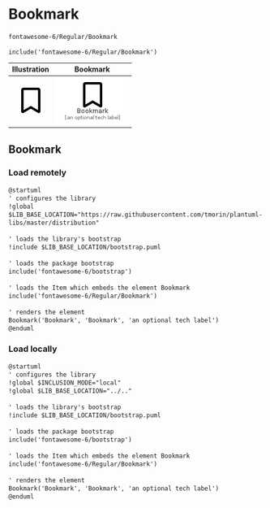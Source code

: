 # Bookmark


```text
fontawesome-6/Regular/Bookmark
```

```text
include('fontawesome-6/Regular/Bookmark')
```



| Illustration | Bookmark |
| :---: | :---: |
| ![illustration for Illustration](../../fontawesome-6/Regular/Bookmark.png) | ![illustration for Bookmark](../../fontawesome-6/Regular/Bookmark.Local.png) |




## Bookmark

### Load remotely
```plantuml
@startuml
' configures the library
!global $LIB_BASE_LOCATION="https://raw.githubusercontent.com/tmorin/plantuml-libs/master/distribution"

' loads the library's bootstrap
!include $LIB_BASE_LOCATION/bootstrap.puml

' loads the package bootstrap
include('fontawesome-6/bootstrap')

' loads the Item which embeds the element Bookmark
include('fontawesome-6/Regular/Bookmark')

' renders the element
Bookmark('Bookmark', 'Bookmark', 'an optional tech label')
@enduml
```

### Load locally
```plantuml
@startuml
' configures the library
!global $INCLUSION_MODE="local"
!global $LIB_BASE_LOCATION="../.."

' loads the library's bootstrap
!include $LIB_BASE_LOCATION/bootstrap.puml

' loads the package bootstrap
include('fontawesome-6/bootstrap')

' loads the Item which embeds the element Bookmark
include('fontawesome-6/Regular/Bookmark')

' renders the element
Bookmark('Bookmark', 'Bookmark', 'an optional tech label')
@enduml
```

